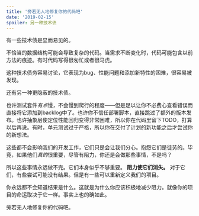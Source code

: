 ```yaml
---
title: '旁若无人地修复你的代码吧'
date: '2019-02-15'
spoiler: 另一种技术债
---
```



有一些技术债是显而易见的。

不恰当的数据结构可能会导致复杂的代码。当需求不断变化时，代码可能包含以前方法的痕迹。有时代码写得很匆忙或者很马虎。

这种技术债务容易讨论，它表现为bug、性能问题和添加新特性的困难，很容易被发现。

还有另一种更隐蔽的技术债。

也许测试套件*有点*慢，不会慢到爬行的程度——但是足以让你不必费心查看错误而直接将它添加到backlog中了。也许你不信任部署脚本，直接跳过了额外的版本发布。也许抽象层使定位性能回归变得非常困难，所以你在代码里留下TODO，打算以后再说。有时，单元测试过于严格，所以你在交付了计划的新功能之后才尝试你的新想法。

这些都不会影响我们的开发工作，它们只是会让我们分心。抱怨它们是徒劳的。毕竟，如果他们*真的*很重要，尽管有阻力，你还是会做那些事情，不是吗？

所以这些事情永远做不完。它们本身似乎不够重要。 **阻力使它们消失。** 对于它们，有些尝试可能没有结果。但是有一些可以重新定义我们的项目。

你永远都不会知道结果是什么。这就是为什么你应该积极地减少阻力。就像你的项目的命运取决于它一样。事实上也的确如此。

旁若无人地修复你的代码吧。
